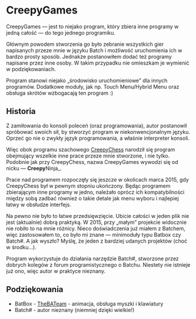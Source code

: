 CreepyGames
===========

CreepyGames — jest to niejako program, który zbiera inne programy w jedną
całość — do tego jednego programiku.

Głównym powodem stworzenia go było zebranie wszystkich gier napisanych
przeze mnie w języku Batch i możliwość uruchomienia ich w bardzo prosty
sposób.  Jednakże postanowiłem dodać też programy napisane przez inne osoby.
W takim przypadku nie omieszkam je wymienić w podziękowaniach.

Program stanowi niejako „środowisko uruchomieniowe” dla innych programów.
Dodatkowe moduły, jak np. Touch Menu/Hybrid Menu oraz obsługa skrótów
wzbogacają ten program :)

Historia
--------
Z zamiłowania do konsoli poleceń (oraz programowania), autor postanowił
spróbować swoich sił, by stworzyć program w niekonwencjonalnym języku.
Oprzeć go nie o zwykły język programowania, a właśnie interpreter konsoli.

Więc obok programu szachowego [CreepyChess](https://github.com/GrzegorzKi/CreepyChess)
narodził się program obejmujący wszelkie inne prace przeze mnie stworzone,
i nie tylko.  Podobnie jak przy CreepyChess, nazwa CreepyGames wywodzi się od
nicku — **Creepy**Ninja_.

Prace nad programem rozpoczęły się jeszcze w okolicach marca 2015, gdy
CreepyChess był w pewnym stopniu ukończony.  Będąc programem zbierającym inne
programy w jedno, należało oprócz ich kompatybilności między sobą zadbać
również o takie detale jak menu wyboru i najlepiej łatwy w obsłudze interfejs.

Na pewno nie było to łatwe przedsięwzięcie.  Ubicie całości w jeden plik nie
jest (aktualnie) dobrą praktyką.  W 2015, przy „małym” projekcie widocznie nie
robiło to na mnie różnicy.  Nieco doświadczenia już miałem z Batchem, więc
zastosowałem to, co było mi znane — minimoduły typu Batbox czy Batch#.
A jak wyszło? Myślę, że jeden z bardziej udanych projektów (choć w środku...).

Program wykorzystuje do działania narzędzie Batch#, stworzone przez dobrych
kolegów z forum programistycznego o Batchu.  Niestety nie istnieje już ono,
więc autor w praktyce nieznany.

Podziękowania
-------------
- BatBox - [TheBATeam](https://github.com/TheBATeam/BATBOX-An-Awesome-Batch-Plugin) -
  animacja, obsługa myszki i klawiatury
- Batch# - autor nieznany (niemniej dzięki wielkie!)

